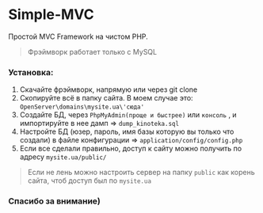 # Simple-MVC
Простой MVC Framework на чистом PHP.
> Фрэймворк работает только с MySQL
### Установка:
1. Скачайте фрэймворк, напрямую или через git clone
2. Скопируйте всё в папку сайта. В моем случае это: `OpenServer\domains\mysite.ua\'сюда'`
3. Создайте БД, через `PhpMyAdmin(проще и быстрее)` или `консоль` , и импортируйте в нее дамп => `dump_kinoteka.sql`
4. Настройте БД (юзер, пароль, имя базы которую вы только что создали) в файле конфигурации => `application/config/config.php`
5. Если все сделали правильно, доступ к сайту можно получить по адресу `mysite.ua/public/`
> Если не лень можно настроить сервер на папку `public` как корень сайта, чтоб доступ был по `mysite.ua`
### Спасибо за внимание)
